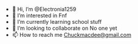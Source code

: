 - 👋 Hi, I’m @Electronia1259
- 👀 I’m interested in Fnf
- 🌱 I’m currently learning school stuff
- 💞️ I’m looking to collaborate on No one yet
- 📫 How to reach me Chuckmacdee@gmail.com

<!---
Electronia1259/Electronia1259 is a ✨ special ✨ repository because its `README.md` (this file) appears on your GitHub profile.
You can click the Preview link to take a look at your changes.
--->
